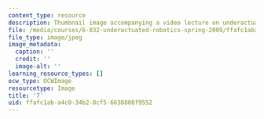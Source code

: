 ```yaml
---
content_type: resource
description: Thumbnail image accompanying a video lecture on underactuated robotics.
file: /media/courses/6-832-underactuated-robotics-spring-2009/ffafc1aba4c034b28cf56638808f9552_7.jpg
file_type: image/jpeg
image_metadata:
  caption: ''
  credit: ''
  image-alt: ''
learning_resource_types: []
ocw_type: OCWImage
resourcetype: Image
title: '7'
uid: ffafc1ab-a4c0-34b2-8cf5-6638808f9552
---
```

